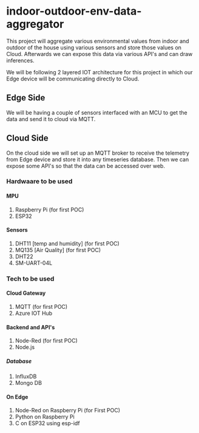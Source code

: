 # indoor-outdoor-env-data-aggregator
This project will aggregate various environmental values from indoor and outdoor of the house using various sensors and store those values on Cloud. Afterwards we can expose this data via various API's and can draw inferences.

We will be following 2 layered IOT architecture for this project in which our Edge device will be communicating directly to Cloud.

## Edge Side 
We will be having a couple of sensors interfaced with an MCU to get the data and send it to cloud via MQTT.

## Cloud Side 
On the cloud side we will set up an MQTT broker to receive the telemetry from Edge device and store it into any timeseries database. Then we can expose some API's so that the data can be accessed over web.

### Hardwaare to be used

#### MPU
1. Raspberry Pi (for first POC)
2. ESP32

#### Sensors
1. DHT11 [temp and humidity] (for first POC)
2. MQ135 [Air Quality] (for first POC)
3. DHT22 
4. SM-UART-04L

### Tech to be used

#### Cloud Gateway
1. MQTT (for first POC)
2. Azure IOT Hub

#### Backend and API's
1. Node-Red (for first POC)
2. Node.js

##### Database
1. InfluxDB
2. Mongo DB

#### On Edge
1. Node-Red on Raspberry Pi (for First POC)
2. Python on Raspberry Pi
3. C on ESP32 using esp-idf

